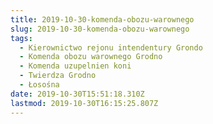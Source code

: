 ```yaml
---
title: 2019-10-30-komenda-obozu-warownego
slug: 2019-10-30-komenda-obozu-warownego
tags:
  - Kierownictwo rejonu intendentury Grondo
  - Komenda obozu warownego Grodno
  - Komenda uzupelnien koni
  - Twierdza Grodno
  - Łosośna
date: 2019-10-30T15:51:18.310Z
lastmod: 2019-10-30T16:15:25.807Z
---
```


<!-- Замяніце гэты радок-каментар на артыкул. -->
